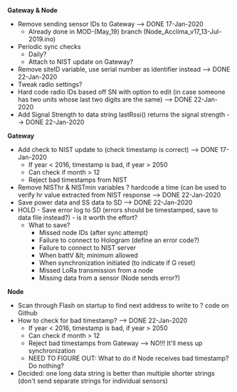 **Gateway &amp; Node**

- Remove sending sensor IDs to Gateway --> DONE 17-Jan-2020
  - Already done in MOD-(May\_19) branch (Node\_Acclima\_v17\_13-Jul-2019.ino)
- Periodic sync checks
  - Daily?
  - Attach to NIST update on Gateway?
- Remove siteID variable, use serial number as identifier instead --> DONE 22-Jan-2020
- Tweak radio settings?
- Hard code radio IDs based off SN with option to edit (in case someone has two units whose last two digits are the same) --> DONE 22-Jan-2020
- Add Signal Strength to data string   lastRssi() returns the signal strength --> DONE 22-Jan-2020

**Gateway**

- Add check to NIST update to (check timestamp is correct) --> DONE 17-Jan-2020 
  - If year < 2016, timestamp is bad, if year > 2050
  - Can check if month > 12
  - Reject bad timestamps from NIST
- Remove NISThr &amp; NISTmin variables ? hardcode a time (can be used to verify hr value extracted from NIST response --> DONE 22-Jan-2020
- Save power data and SS data to SD --> DONE 22-Jan-2020
- HOLD - Save error log to SD (errors should be timestamped, save to data file instead?) - is it worth the effort?
  - What to save?
    - Missed node IDs (after sync attempt)
    - Failure to connect to Hologram (define an error code?)
    - Failure to connect to NIST server
    - When battV \&lt; minimum allowed
    - When synchronization initiated (to indicate if G reset)
    - Missed LoRa transmission from a node
    - Missing data from a sensor (Node sends error?)

**Node**

- Scan through Flash on startup to find next address to write to ? code on Github
- How to check for bad timestamp? --> DONE 22-Jan-2020
  - If year < 2016, timestamp is bad, if year > 2050
  - Can check if month > 12
  - Reject bad timestamps from Gateway --> NO!!! It'll mess up synchronization
  - NEED TO FIGURE OUT: What to do if Node receives bad timestamp? Do nothing?
- Decided: one long data string is better than multiple shorter strings (don&#39;t send separate strings for individual sensors)
